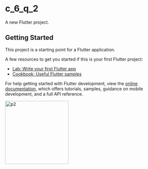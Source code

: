 # c_6_q_2

A new Flutter project.

## Getting Started

This project is a starting point for a Flutter application.

A few resources to get you started if this is your first Flutter project:

- [Lab: Write your first Flutter app](https://docs.flutter.dev/get-started/codelab)
- [Cookbook: Useful Flutter samples](https://docs.flutter.dev/cookbook)

For help getting started with Flutter development, view the
[online documentation](https://docs.flutter.dev/), which offers tutorials,
samples, guidance on mobile development, and a full API reference.

<img width="205" alt="p2" src="https://user-images.githubusercontent.com/114164076/216809131-52ec65e6-0775-449a-8874-c5385b0fc2cd.png">
